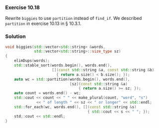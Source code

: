 ### Exercise 10.18

Rewrite `biggies` to use `partition` instead of `find_if`. We described
`partition` in exercise 10.13 in &sect; 10.3.1.

### Solution

```cpp
void biggies(std::vector<std::string> &words,
             std::vector<std::string>::size_type sz)
{
    elimDups(words);
    std::stable_sort(words.begin(), words.end(),
                     [](const std::string &a, const std::string &b)
                       { return a.size() < b.size(); });
    auto wc = std::partition(words.begin(), words.end(),
                             [sz](const std::string &a)
                                 { return a.size() >= sz; });
    auto count = words.end() - wc;
    std::cout << count << " " << make_plural(count, "word", "s")
              << " of length " << sz << " or longer" << std::endl;
    std::for_each(wc, words.end(), [](const std::string &s) 
                                     { std::cout << s << " "; });
    std;:cout << std::endl;
}
```
